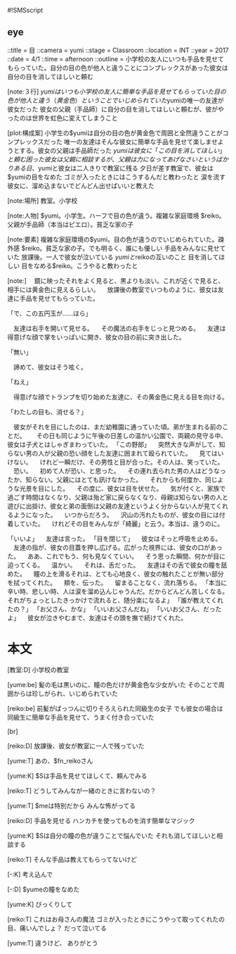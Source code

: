 #!SMSscript

## eye

::title = 目
::camera = yumi
::stage = Classroom
::location = INT
::year = 2017
::date = 4/1
::time = afternoon
::outline = 小学校の友人にいつも手品を見せてもらっていた。自分の目の色が他人と違うことにコンプレックスがあった彼女は自分の目を消してほしいと頼む

[note:３行]
$yumiはいつも小学校の友人に簡単な手品を見せてもらっていた
目の色が他人と違う（黄金色）ということでいじめられていた$yumiの唯一の友達が彼女だった
彼女の父親（手品師）に自分の目を消してほしいと頼むが、彼がやったのは世界を虹色に変えてしまうこと

[plot:構成案]
小学生の$yumiは自分の目の色が黄金色で周囲と全然違うことがコンプレックスだった
唯一の友達はそんな彼女に簡単な手品を見せて楽しませようとする。彼女の父親は手品師だった
$yumiは彼女に「この目を消してほしい」と頼む
困った彼女は父親に相談するが、父親は力になってあげなさいというばかり
ある日、$yumiと彼女は二人きりで教室に残る
夕日が差す教室で、彼女は$yumiの目をなめた
ゴミが入ったときにはこうするんだと教わったと
涙を流す彼女に、溜め込まないでどんどん出せばいいと教えた

[note:場所]
教室。小学校

[note:人物]
$yumi。小学生。ハーフで目の色が違う。複雑な家庭環境
$reiko。父親が手品師（本当はピエロ）。貧乏な家の子

[note:要素]
複雑な家庭環境の$yumi。目の色が違うのでいじめられていた。疎外感
$reiko。貧乏な家の子。でも明るく、誰にも優しい
手品をみんなに見せていた
放課後。一人で彼女が泣いている
$yumiと$reikoの互いのこと
目を消してほしい
目をなめる$reiko。こうやると教わったと

[note:]
　鏡に映ったそれをよく見ると、黒よりも淡い。これが近くで見ると、相手には黄金色に見えるらしい。
　放課後の教室でいつものように、彼女は友達に手品を見せてもらっていた。

「で、この五円玉が……ほら」

　友達は右手を開いて見せる。
　その魔法の右手をじっと見つめる。
　友達は得意げな顔で掌をいっぱいに開き、彼女の目の前に突き出した。

「無い」

　諦めて、彼女はそう呟く。

「ねえ」

　得意げな顔でトランプを切り始めた友達に、その黄金色に見える目を向ける。

「わたしの目も、消せる？」


　彼女がそれを目にしたのは、まだ幼稚園に通っていた頃。弟が生まれる前のことだ。　
　その日も同じように午後の日差しの温かい公園で、両親の見守る中、彼女は子犬とはしゃぎまわっていた。
「この野郎」
　突然大きな声がして、知らない男の人が父親の恐い顔をした友達に囲まれて殴られていた。
　見てはいけない。
　けれど一瞬だけ、その男性と目が合った。その人は、笑っていた。
　恐い。
　初めて人が恐い、と思った。
　その連れ去られた男の人はどうなったか、知らない。父親にはとても訊けなかった。
　それからも何度か、同じような光景を目にした。
　その度に、彼女は目を伏せた。
　気が付くと、家族で過ごす時間はなくなり、父親は殆ど家に戻らなくなり、母親は知らない男の人と遊びに出掛け、彼女と弟の面倒は父親の友達というよく分からない人が見てくれるようになった。
　いつからだろう。
　沢山の汚れたものが、彼女の目には付着していた。
　けれどその目をみんなが「綺麗」と云う。本当は、違うのに。

「いいよ」
　友達は言った。
「目を閉じて」
　彼女はそっと呼吸を止める。
　友達の指が、彼女の目蓋を押し広げる。広がった視界には、彼女の口があった。
　ああ、これでもう、何も見なくていい。
　そう思った瞬間、何かが目に迫ってくる。
　温かい。
　それは、舌だった。
　友達はその舌で彼女の瞳を舐めた。
　瞳の上を滑るそれは、とても心地良く、彼女の触れたことが無い部分を拭ってくれた。
　頬を、伝った。
　留まることなく、流れ落ちる。
「本当に辛い時、悲しい時、人は涙を溜め込んじゃうんだ。だからどんどん苦しくなる。それがちょっとしたきっかけで流れると、随分楽になるよ」
「誰が教えてくれたの？」
「お父さん、かな」
「いいお父さんだね」
「いいお父さん、だったよ」
　彼女が泣きやむまで、友達はその頭を撫で続けてくれた。


# 本文

[教室:D]
小学校の教室

[yume:be]
髪の毛は黒いのに、瞳の色だけが黄金色な少女がいた
そのことで周囲からは珍しがられ、いじめられていた

[reiko:be]
前髪がぱっつんに切りそろえられた同級生の女子
でも彼女の場合は同級生に簡単な手品を見せて、うまく付き合っていた

[br]

[reiko:D]
放課後、彼女が教室に一人で残っていた

[yume:T]
あの、$fn_reikoさん

[yume:K]
$Sは手品を見せてほしくて、頼んでみる

[reiko:T]
どうしてみんなが一緒のときに言わないの？

[yume:T]
$meは特別だから
みんな怖がってる

[reiko:D]
手品を見せる
ハンカチを使ってものを消す簡単なマジック

[yume:K]
$Sは自分の瞳の色が違うことで悩んでいた
それも消してほしいと相談する

[reiko:T]
そんな手品は教えてもらってないけど

[-:K]
考え込んで

[-:D]
$yumeの瞳をなめた

[yume:K]
びっくりして

[reiko:T]
これはお母さんの魔法
ゴミが入ったときにこうやって取ってくれたの
目、痛いんでしょ？
だって泣いてる

[yume:T]
違うけど、
ありがとう
